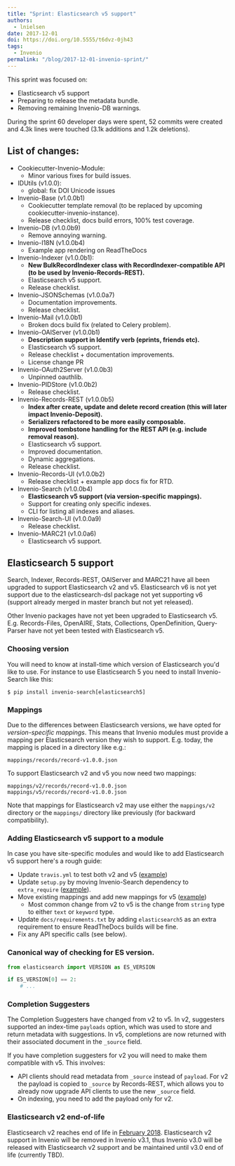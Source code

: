 ```yaml
---
title: "Sprint: Elasticsearch v5 support"
authors:
  - lnielsen
date: 2017-12-01
doi: https://doi.org/10.5555/t6dvz-0jh43
tags: 
  - Invenio
permalink: "/blog/2017-12-01-invenio-sprint/"
---
```


This sprint was focused on:
- Elasticsearch v5 support
- Preparing to release the metadata bundle.
- Removing remaining Invenio-DB warnings.

During the sprint 60 developer days were spent, 52 commits were created and 4.3k lines were touched (3.1k additions and 1.2k deletions).

## List of changes:
- Cookiecutter-Invenio-Module:
    - Minor various fixes for build issues.
- IDUtils (v1.0.0):
    - global: fix DOI Unicode issues
- Invenio-Base (v1.0.0b1)
    - Cookiecutter template removal (to be replaced by upcoming cookiecutter-invenio-instance).
    - Release checklist, docs build errors, 100% test coverage.
- Invenio-DB (v1.0.0b9)
    - Remove annoying warning.
- Invenio-I18N (v1.0.0b4)
    - Example app rendering on ReadTheDocs
- Invenio-Indexer (v1.0.0b1):
    - **New BulkRecordIndexer class with RecordIndexer-compatible API (to be used
      by Invenio-Records-REST).**
    - Elasticsearch v5 support.
    - Release checklist.
- Invenio-JSONSchemas (v1.0.0a7)
    - Documentation improvements.
    - Release checklist.
- Invenio-Mail (v1.0.0b1)
    - Broken docs build fix (related to Celery problem).
- Invenio-OAIServer (v1.0.0b1)
    - **Description support in Identify verb (eprints, friends etc).**
    - Elasticsearch v5 support.
    - Release checklist + documentation improvements.
    - License change PR
- Invenio-OAuth2Server (v1.0.0b3)
    - Unpinned oauthlib.
- Invenio-PIDStore (v1.0.0b2)
    - Release checklist.
- Invenio-Records-REST (v1.0.0b5)
    - **Index after create, update and delete record creation (this will later
      impact Invenio-Deposit).**
    - **Serializers refactored to be more easily composable.**
    - **Improved tombstone handling for the REST API (e.g. include removal
      reason).**
    - Elasticsearch v5 support.
    - Improved documentation.
    - Dynamic aggregations.
    - Release checklist.
- Invenio-Records-UI (v1.0.0b2)
    - Release checklist + example app docs fix for RTD.
- Invenio-Search (v1.0.0b4)
    - **Elasticsearch v5 support (via version-specific mappings).**
    - Support for creating only specific indexes.
    - CLI for listing all indexes and aliases.
- Invenio-Search-UI (v1.0.0a9)
    - Release checklist.
- Invenio-MARC21 (v1.0.0a6)
    - Elasticsearch v5 support.

## Elasticsearch 5 support

Search, Indexer, Records-REST, OAIServer and MARC21 have all been upgraded to
support Elasticsearch v2 and v5. Elasticsearch v6 is not yet support due to the
elasticsearch-dsl package not yet supporting v6 (support already merged in master branch but not yet released).

Other Invenio packages have not yet been upgraded to Elasticsearch v5. E.g.
Records-Files, OpenAIRE, Stats, Collections, OpenDefinition, Query-Parser have
not yet been tested with Elasticsearch v5.

### Choosing version

You will need to know at install-time which version of Elasticsearch you'd like
to use. For instance to use Elasticsearch 5 you need to install Invenio-Search
like this:

```console
$ pip install invenio-search[elasticsearch5]
```

### Mappings
Due to the differences between Elasticsearch versions, we have opted for
*version-specific mappings*. This means that Invenio modules must provide a
mapping per Elasticsearch version they wish to support. E.g. today, the mapping
is placed in a directory like e.g.:

```
mappings/records/record-v1.0.0.json
```

To support Elasticsearch v2 and v5 you now need two mappings:

```
mappings/v2/records/record-v1.0.0.json
mappings/v5/records/record-v1.0.0.json
```

Note that mappings for Elasticsearch v2 may use either the ``mappings/v2``
directory or the ``mappings/`` directory like previously (for backward
compatibility).

### Adding Elasticsearch v5 support to a module

In case you have site-specific modules and would like to add Elasticsearch v5
support here's a rough guide:

- Update ``travis.yml`` to test both v2 and v5 ([example](https://github.com/inveniosoftware/invenio-indexer/pull/75/files#diff-354f30a63fb0907d4ad57269548329e3))
- Update ``setup.py`` by moving Invenio-Search dependency to ``extra_require`` ([example](https://github.com/inveniosoftware/invenio-records-rest/pull/177/files#diff-2eeaed663bd0d25b7e608891384b7298)).
- Move existing mappings and add new mappings for v5 ([example](https://github.com/inveniosoftware/invenio-records-rest/pull/177/files#diff-35e3e3c8ab14c00d11908b83ffa1fc36))
    - Most common change from v2 to v5 is the change from ``string`` type to either ``text`` or ``keyword`` type.
- Update ``docs/requirements.txt`` by adding ``elasticsearch5`` as an extra requirement to ensure ReadTheDocs builds will be fine.
- Fix any API specific calls (see below).

### Canonical way of checking for ES version.

```python
from elasticsearch import VERSION as ES_VERSION

if ES_VERSION[0] == 2:
    # ...
```

### Completion Suggesters

The Completion Suggesters have changed from v2 to v5. In v2, suggesters
supported an index-time ``payloads`` option, which was used to store and
return metadata with suggestions. In v5, completions are now returned with
their associated document in the ``_source`` field.

If you have completion suggesters for v2 you will need to make them compatible
with v5. This involves:

- API clients should read metadata from ``_source`` instead of ``payload``. For
  v2 the payload is copied to ``_source`` by Records-REST, which allows you to
  already now upgrade API clients to use the new ``_source`` field.
- On indexing, you need to add the payload only for v2.

### Elasticsearch v2 end-of-life

Elasticsearch v2 reaches end of life in
[February 2018](https://www.elastic.co/support/eol). Elasticsearch v2 support in
Invenio will be removed in Invenio v3.1, thus Invenio v3.0 will be released
with Elasticsearch v2 support and be maintained until v3.0 end of life
(currently TBD).